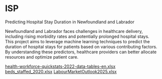 # ISP

Predicting Hospital Stay Duration in Newfoundland and Labrador


Newfoundland and Labrador faces challenges in healthcare delivery, including rising morbidity rates and potentially prolonged hospital stays. This project aims to leverage machine learning techniques to predict the duration of hospital stays for patients based on various contributing factors. By understanding these predictors, healthcare providers can better allocate resources and optimize patient care.




[health-workforce-quickstats-2022-data-tables-en.xlsx](https://github.com/MariaHennebury/ISP/files/15476211/health-workforce-quickstats-2022-data-tables-en.xlsx)
[beds_staffed_2020.xlsx](https://github.com/MariaHennebury/ISP/files/15476210/beds_staffed_2020.xlsx)
[LabourMarketOutlook2025.xlsx](https://github.com/MariaHennebury/ISP/files/15476209/LabourMarketOutlook2025.xlsx)
